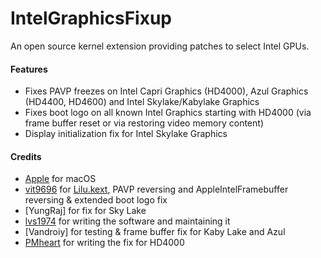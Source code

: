 IntelGraphicsFixup
==================

An open source kernel extension providing patches to select Intel GPUs.

#### Features
- Fixes PAVP freezes on Intel Capri Graphics (HD4000), Azul Graphics (HD4400, HD4600) and Intel Skylake/Kabylake Graphics
- Fixes boot logo on all known Intel Graphics starting with HD4000 (via frame buffer reset or via restoring video memory content)
- Display initialization fix for Intel Skylake Graphics 

#### Credits
- [Apple](https://www.apple.com) for macOS  
- [vit9696](https://github.com/vit9696) for [Lilu.kext](https://github.com/vit9696/Lilu), PAVP reversing and AppleIntelFramebuffer reversing & extended boot logo fix
- [YungRaj] for fix for Sky Lake 
- [lvs1974](https://applelife.ru/members/lvs1974.53809/) for writing the software and maintaining it
- [Vandroiy] for testing & frame buffer fix for Kaby Lake and Azul
- [PMheart](https://github.com/PMheart) for writing the fix for HD4000
